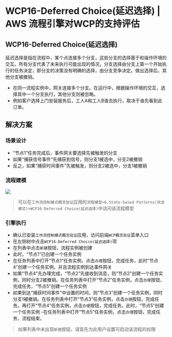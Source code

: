 # WCP16-Deferred Choice(延迟选择) | AWS 流程引擎对WCP的支持评估

## WCP16-Deferred Choice(延迟选择)

延迟选择是指在流程中，某个点连接多个分支，这些分支的选择基于和操作环境的交互。所有分支代表了未来执行可能出现的情况。分支选择由分支上第一个开始执行的任务决定，即分支的决策没有明确的选择，由分支竞争决定。做出选择后，其他分支被撤销。

  * 在同一流程实例中，网关连接多个分支。在运行中，根据操作环境的交互，选择其中一个分支执行，其他分支则被忽略。
  * 例如客户选择上门安装服务后，工人A和工人B谁去执行，取决于谁先看到此订单。

## 解决方案

### 场景设计

  * “节点1”任务完成后，事件网关要选择先被触发的分支
  * 如果“捕获信号事件”先捕获到信号，则分支1被选中，分支2被撤销
  * 反之，如果“捕获时间事件”先被触发，则分支2被选中，分支1被撤销

### 流程建模

![](https://docs.awspaas.com/reference-guide/aws-paas-wcp-reference-guide/part6/wcp16-process-model.png)

> 可以在`工作流控制模式概念验证`应用的`流程模型>6.State-based Patterns(状态模式)>WCP16-Deferred Choice(延迟选择)`中访问该流程模型

### 引擎执行

  * 确认已安装`工作流控制模式概念验证`应用，访问前端`WCP概念验证`菜单入口
  * 在左侧树中点击`WCP16-Deferred Choice(延迟选择)`项
  * 在列表中点击`新建`按钮，流程实例被创建
  * 此时，“节点1”已创建一个任务实例
  * 在任务列表中打开“节点1”任务实例，点击`办理`按钮，完成任务，此时“节点4”创建一个任务实例，并且流程实例到达事件网关
  * 如果“节点4”先办理完成，“节点2”先接收到消息，则“节点2”创建一个任务实例，同时分支2被撤销。在任务列表中打开“节点2”任务实例，点击`办理`按钮，完成任务，“节点5”创建一个任务实例
  * 如果到达“捕获时间事件”中设置的时间，则“节点3”创建一个任务实例，同时分支1被撤销。在任务列表中打开“节点3”任务实例，点击`办理`按钮，完成任务。再打开“节点4”任务实例，点击`办理`按钮，完成任务。此时，“节点5”创建一个任务实例 -在任务列表中打开“节点5”任务实例，点击`办理`按钮，完成任务，流程结束。

> 如果列表中未出现`新建`按钮，请首先为此用户设置可启动该流程的权限
